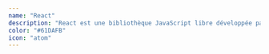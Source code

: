 ```yaml
---
name: "React"
description: "React est une bibliothèque JavaScript libre développée par Facebook pour créer des interfaces utilisateur interactives et réactives. Elle utilise un DOM virtuel et une approche basée sur les composants pour construire des applications web modernes et performantes."
color: "#61DAFB"
icon: "atom"
---
```

